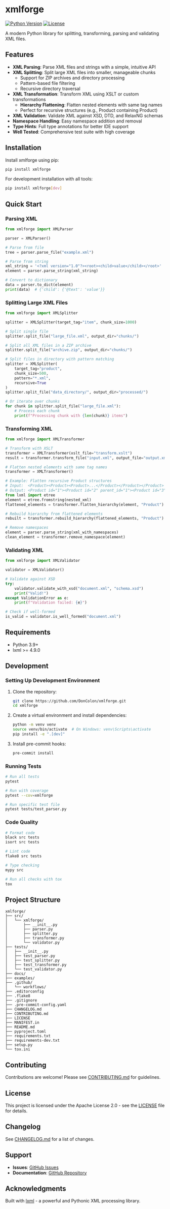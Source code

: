 # xmlforge

[![Python Version](https://img.shields.io/badge/python-3.9%2B-blue.svg)](https://www.python.org/downloads/)
[![License](https://img.shields.io/badge/license-Apache%202.0-blue.svg)](LICENSE)

A modern Python library for splitting, transforming, parsing and validating XML files.

## Features

- **XML Parsing**: Parse XML files and strings with a simple, intuitive API
- **XML Splitting**: Split large XML files into smaller, manageable chunks
  - Support for ZIP archives and directory processing
  - Pattern-based file filtering
  - Recursive directory traversal
- **XML Transformation**: Transform XML using XSLT or custom transformations
  - **Hierarchy Flattening**: Flatten nested elements with same tag names
  - Perfect for recursive structures (e.g., Product containing Product)
- **XML Validation**: Validate XML against XSD, DTD, and RelaxNG schemas
- **Namespace Handling**: Easy namespace addition and removal
- **Type Hints**: Full type annotations for better IDE support
- **Well Tested**: Comprehensive test suite with high coverage

## Installation

Install xmlforge using pip:

```bash
pip install xmlforge
```

For development installation with all tools:

```bash
pip install xmlforge[dev]
```

## Quick Start

### Parsing XML

```python
from xmlforge import XMLParser

parser = XMLParser()

# Parse from file
tree = parser.parse_file("example.xml")

# Parse from string
xml_string = '<?xml version="1.0"?><root><child>value</child></root>'
element = parser.parse_string(xml_string)

# Convert to dictionary
data = parser.to_dict(element)
print(data)  # {'child': {'@text': 'value'}}
```

### Splitting Large XML Files

```python
from xmlforge import XMLSplitter

splitter = XMLSplitter(target_tag="item", chunk_size=1000)

# Split single file
splitter.split_file("large_file.xml", output_dir="chunks/")

# Split all XML files in a ZIP archive
splitter.split_file("archive.zip", output_dir="chunks/")

# Split files in directory with pattern matching
splitter = XMLSplitter(
    target_tag="product", 
    chunk_size=500,
    pattern="*.xml",
    recursive=True
)
splitter.split_file("data_directory/", output_dir="processed/")

# Or iterate over chunks
for chunk in splitter.split_file("large_file.xml"):
    # Process each chunk
    print(f"Processing chunk with {len(chunk)} items")
```

### Transforming XML

```python
from xmlforge import XMLTransformer

# Transform with XSLT
transformer = XMLTransformer(xslt_file="transform.xslt")
result = transformer.transform_file("input.xml", output_file="output.xml")

# Flatten nested elements with same tag names
transformer = XMLTransformer()

# Example: Flatten recursive Product structures
# Input:  <Product><Product><Product>...</Product></Product></Product>
# Output: <Product id="1"><Product id="2" parent_id="1"><Product id="3" parent_id="2">
from lxml import etree
element = etree.fromstring(nested_xml)
flattened_elements = transformer.flatten_hierarchy(element, "Product")

# Rebuild hierarchy from flattened elements
rebuilt = transformer.rebuild_hierarchy(flattened_elements, "Product")

# Remove namespaces
element = parser.parse_string(xml_with_namespaces)
clean_element = transformer.remove_namespace(element)
```

### Validating XML

```python
from xmlforge import XMLValidator

validator = XMLValidator()

# Validate against XSD
try:
    validator.validate_with_xsd("document.xml", "schema.xsd")
    print("Valid!")
except ValidationError as e:
    print(f"Validation failed: {e}")

# Check if well-formed
is_valid = validator.is_well_formed("document.xml")
```

## Requirements

- Python 3.9+
- lxml >= 4.9.0

## Development

### Setting Up Development Environment

1. Clone the repository:
   ```bash
   git clone https://github.com/DonColon/xmlforge.git
   cd xmlforge
   ```

2. Create a virtual environment and install dependencies:
   ```bash
   python -m venv venv
   source venv/bin/activate  # On Windows: venv\Scripts\activate
   pip install -e ".[dev]"
   ```

3. Install pre-commit hooks:
   ```bash
   pre-commit install
   ```

### Running Tests

```bash
# Run all tests
pytest

# Run with coverage
pytest --cov=xmlforge

# Run specific test file
pytest tests/test_parser.py
```

### Code Quality

```bash
# Format code
black src tests
isort src tests

# Lint code
flake8 src tests

# Type checking
mypy src

# Run all checks with tox
tox
```

## Project Structure

```
xmlforge/
├── src/
│   └── xmlforge/
│       ├── __init__.py
│       ├── parser.py
│       ├── splitter.py
│       ├── transformer.py
│       └── validator.py
├── tests/
│   ├── __init__.py
│   ├── test_parser.py
│   ├── test_splitter.py
│   ├── test_transformer.py
│   └── test_validator.py
├── docs/
├── examples/
├── .github/
│   └── workflows/
├── .editorconfig
├── .flake8
├── .gitignore
├── .pre-commit-config.yaml
├── CHANGELOG.md
├── CONTRIBUTING.md
├── LICENSE
├── MANIFEST.in
├── README.md
├── pyproject.toml
├── requirements.txt
├── requirements-dev.txt
├── setup.py
└── tox.ini
```

## Contributing

Contributions are welcome! Please see [CONTRIBUTING.md](CONTRIBUTING.md) for guidelines.

## License

This project is licensed under the Apache License 2.0 - see the [LICENSE](LICENSE) file for details.

## Changelog

See [CHANGELOG.md](CHANGELOG.md) for a list of changes.

## Support

- **Issues**: [GitHub Issues](https://github.com/DonColon/xmlforge/issues)
- **Documentation**: [GitHub Repository](https://github.com/DonColon/xmlforge)

## Acknowledgments

Built with [lxml](https://lxml.de/) - a powerful and Pythonic XML processing library.
